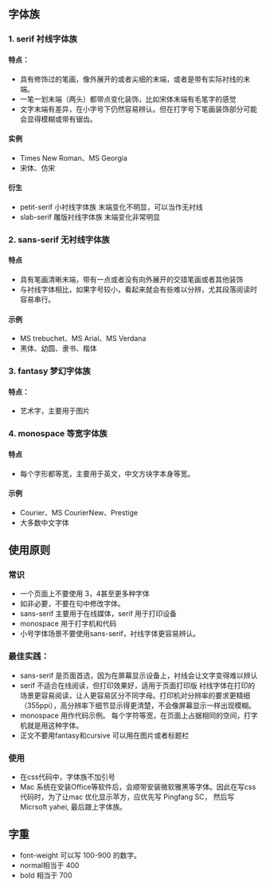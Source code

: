 ## 字体族
### 1. serif 衬线字体族
#### 特点：
 - 具有修饰过的笔画，像外展开的或者尖细的末端，或者是带有实际衬线的末端。
 - 一笔一划末端（两头）都带点变化装饰，比如宋体末端有毛笔字的感觉
 - 文字末端有差异，在小字号下仍然容易辨认。但在打字号下笔画装饰部分可能会显得模糊或带有锯齿。

#### 实例
- Times New Roman、MS Georgia
- 宋体、仿宋

#### 衍生
- petit-serif 小衬线字体族
    末端变化不明显，可以当作无衬线
- slab-serif 雕版衬线字体族
    末端变化非常明显

### 2. sans-serif 无衬线字体族
#### 特点
- 具有笔画清晰末端，带有一点或者没有向外展开的交错笔画或者其他装饰
- 与衬线字体相比，如果字号较小，看起来就会有些难以分辨，尤其段落阅读时容易串行。

#### 示例
- MS trebuchet、MS Arial、MS Verdana
- 黑体、幼圆、隶书、楷体

### 3. fantasy 梦幻字体族

#### 特点：
- 艺术字，主要用于图片

### 4. monospace 等宽字体族

#### 特点
- 每个字形都等宽，主要用于英文，中文方块字本身等宽。

#### 示例
- Courier、MS CourierNew、Prestige
- 大多数中文字体


## 使用原则

### 常识
- 一个页面上不要使用 3，4甚至更多种字体
- 如非必要，不要在句中修改字体。
- sans-serif 主要用于在线媒体，serif 用于打印设备
- monospace 用于打字机和代码
- 小号字体场景不要使用sans-serif，衬线字体更容易辨认。
### 最佳实践：

- sans-serif 是页面首选，因为在屏幕显示设备上，衬线会让文字变得难以辨认
- serif 不适合在线阅读，但打印效果好，适用于页面打印版
     衬线字体在打印的场景更容易阅读，让人更容易区分不同字母。打印机对分辨率的要求更精细（355ppi），高分辨率下细节显示得更清楚，不会像屏幕显示一样出现模糊。
 - monospace 用作代码示例。
     每个字符等宽，在页面上占据相同的空间，打字机就是用这种字体。
 - 正文不要用fantasy和cursive
     可以用在图片或者标题栏


### 使用

- 在css代码中，字体族不加引号
- Mac 系统在安装Office等软件后，会顺带安装微软雅黑等字体。因此在写css代码时，为了让mac 优化显示苹方，应优先写 Pingfang SC， 然后写 Micrsoft yahei, 最后跟上字体族。

## 字重
- font-weight 可以写 100-900 的数字。 
- normal相当于 400
- bold 相当于 700
